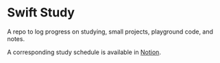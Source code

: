 # Swift Study

A repo to log progress on studying, small projects, playground code, and notes. 

A corresponding study schedule is available in [Notion](https://www.notion.so/cashappcash/680ed7ecf31a43fd8a40492f0a934131?v=1fc0594a10164f4bac89643de26b1824). 
